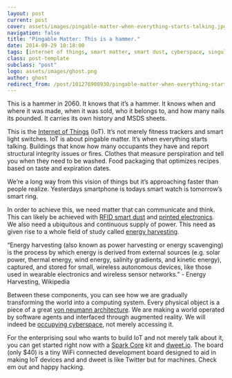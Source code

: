 ```yaml
---
layout: post
current: post
cover: assets/images/pingable-matter-when-everything-starts-talking.jpg
navigation: false
title: "Pingable Matter: This is a hammer."
date: 2014-09-29 10:18:00
tags: [internet of things, smart matter, smart dust, cyberspace, singularity]
class: post-template
subclass: "post"
logo: assets/images/ghost.png
author: ghost
redirect_from: /post/101276908930/pingable-matter-when-everything-starts-talking
---
```


This is a hammer in 2060. It knows that it’s a hammer. It knows when and where it was made, when it was sold, who it belongs to, and how many nails its pounded. It carries its own history and MSDS sheets.

This is the [Internet of Things](https://href.li/?http://en.wikipedia.org/wiki/Internet_of_Things) (IoT). It’s not merely fitness trackers and smart light switches. IoT is about pingable matter. It’s when everything starts talking. Buildings that know how many occupants they have and report structural integrity issues or fires. Clothes that measure perspiration and tell you when they need to be washed. Food packaging that optimizes recipes based on taste and expiration dates.

We’re a long way from this vision of things but it’s approaching faster than people realize. Yesterdays smartphone is todays smart watch is tomorrow’s smart ring.

In order to achieve this, we need matter that can communicate and think. This can likely be achieved with [RFID smart dust](https://href.li/?http://thefutureofthings.com/3221-hitachi-develops-worlds-smallest-rfid-chip/) and [printed electronics](https://href.li/?http://www.rabbitproto.com/). We also need a ubiquitous and continuous supply of power. This need as given rise to a whole field of study called [energy harvesting](https://href.li/?http://en.wikipedia.org/wiki/Energy_harvesting).

“Energy harvesting (also known as power harvesting or energy scavenging) is the process by which energy is derived from external sources (e.g. solar power, thermal energy, wind energy, salinity gradients, and kinetic energy), captured, and stored for small, wireless autonomous devices, like those used in wearable electronics and wireless sensor networks.” - Energy Harvesting, Wikipedia

Between these components, you can see how we are gradually transforming the world into a computing system. Every physical object is a piece of a great [von neumann architecture](https://href.li/?http://en.wikipedia.org/wiki/Von_Neumann_architecture). We are making a world operated by software agents and interfaced through augmented reality. We will indeed be [occupying cyberspace](http://singularityhacker.com/post/10958007933/augmented-reality-living-in-cyberspace), not merely accessing it.

For the enterprising soul who wants to build IoT and not merely talk about it, you can get started right now with a [Spark Core](https://href.li/?https://www.spark.io/dev-kits) kit and [dweet.io](https://href.li/?http://dweet.io/). The board (only $40) is a tiny WiFi connected development board designed to aid in making IoT devices and and dweet is like Twitter but for machines. Check em out and happy hacking.
